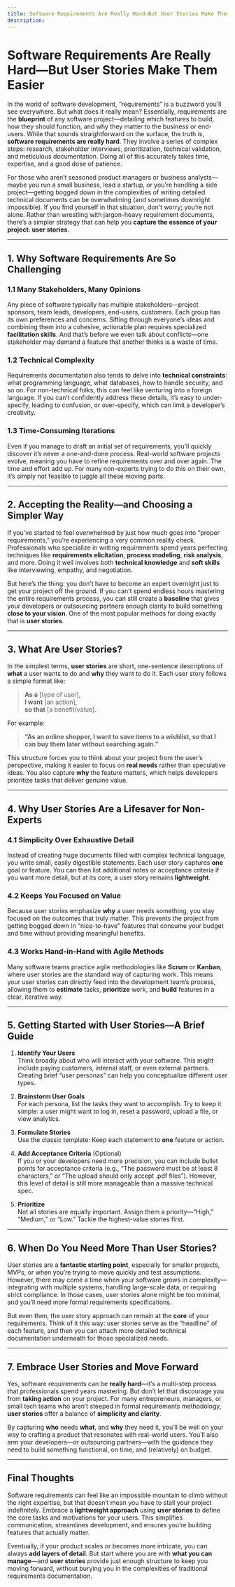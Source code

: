```yaml
---
title: Software Requirements Are Really Hard—But User Stories Make Them Easier
description:
---
```


# Software Requirements Are Really Hard—But User Stories Make Them Easier

In the world of software development, “requirements” is a buzzword you’ll see everywhere. But what does it really mean? Essentially, requirements are the **blueprint** of any software project—detailing which features to build, how they should function, and why they matter to the business or end-users. While that sounds straightforward on the surface, the truth is, **software requirements are really hard**. They involve a series of complex steps: research, stakeholder interviews, prioritization, technical validation, and meticulous documentation. Doing all of this accurately takes time, expertise, and a good dose of patience.

For those who aren’t seasoned product managers or business analysts—maybe you run a small business, lead a startup, or you’re handling a side project—getting bogged down in the complexities of writing detailed technical documents can be overwhelming (and sometimes downright impossible). If you find yourself in that situation, don’t worry; you’re not alone. Rather than wrestling with jargon-heavy requirement documents, there’s a simpler strategy that can help you **capture the essence of your project**: **user stories**.

---

## 1. Why Software Requirements Are So Challenging

### 1.1 Many Stakeholders, Many Opinions

Any piece of software typically has multiple stakeholders—project sponsors, team leads, developers, end-users, customers. Each group has its own preferences and concerns. Sifting through everyone’s ideas and combining them into a cohesive, actionable plan requires specialized **facilitation skills**. And that’s before we even talk about conflicts—one stakeholder may demand a feature that another thinks is a waste of time.

### 1.2 Technical Complexity

Requirements documentation also tends to delve into **technical constraints**: what programming language, what databases, how to handle security, and so on. For non-technical folks, this can feel like venturing into a foreign language. If you can’t confidently address these details, it’s easy to under-specify, leading to confusion, or over-specify, which can limit a developer’s creativity.

### 1.3 Time-Consuming Iterations

Even if you manage to draft an initial set of requirements, you’ll quickly discover it’s never a one-and-done process. Real-world software projects evolve, meaning you have to refine requirements over and over again. The time and effort add up. For many non-experts trying to do this on their own, it’s simply not feasible to juggle all these moving parts.

---

## 2. Accepting the Reality—and Choosing a Simpler Way

If you’ve started to feel overwhelmed by just how much goes into “proper requirements,” you’re experiencing a very common reality check. Professionals who specialize in writing requirements spend years perfecting techniques like **requirements elicitation**, **process modeling**, **risk analysis**, and more. Doing it well involves both **technical knowledge** and **soft skills** like interviewing, empathy, and negotiation.

But here’s the thing: you don’t have to become an expert overnight just to get your project off the ground. If you can’t spend endless hours mastering the entire requirements process, you can still create a **baseline** that gives your developers or outsourcing partners enough clarity to build something **close to your vision**. One of the most popular methods for doing exactly that is **user stories**.

---

## 3. What Are User Stories?

In the simplest terms, **user stories** are short, one-sentence descriptions of **what** a user wants to do and **why** they want to do it. Each user story follows a simple format like:

> **As a** [type of user],  
> **I want** [an action],  
> **so that** [a benefit/value].

For example:

> **“As an online shopper, I want to save items to a wishlist, so that I can buy them later without searching again.”**

This structure forces you to think about your project from the user’s perspective, making it easier to focus on **real needs** rather than speculative ideas. You also capture **why** the feature matters, which helps developers prioritize tasks that deliver genuine value.

---

## 4. Why User Stories Are a Lifesaver for Non-Experts

### 4.1 Simplicity Over Exhaustive Detail

Instead of creating huge documents filled with complex technical language, you write small, easily digestible statements. Each user story captures **one** goal or feature. You can then list additional notes or acceptance criteria if you want more detail, but at its core, a user story remains **lightweight**.

### 4.2 Keeps You Focused on Value

Because user stories emphasize **why** a user needs something, you stay focused on the outcomes that truly matter. This prevents the project from getting bogged down in “nice-to-have” features that consume your budget and time without providing meaningful benefits.

### 4.3 Works Hand-in-Hand with Agile Methods

Many software teams practice agile methodologies like **Scrum** or **Kanban**, where user stories are the standard way of capturing work. This means your user stories can directly feed into the development team’s process, allowing them to **estimate** tasks, **prioritize** work, and **build** features in a clear, iterative way.

---

## 5. Getting Started with User Stories—A Brief Guide

1. **Identify Your Users**  
   Think broadly about who will interact with your software. This might include paying customers, internal staff, or even external partners. Creating brief “user personas” can help you conceptualize different user types.

2. **Brainstorm User Goals**  
   For each persona, list the tasks they want to accomplish. Try to keep it simple: a user might want to log in, reset a password, upload a file, or view analytics.

3. **Formulate Stories**  
    Use the classic template:
   Keep each statement to **one** feature or action.

4. **Add Acceptance Criteria** (Optional)  
   If you or your developers need more precision, you can include bullet points for acceptance criteria (e.g., “The password must be at least 8 characters,” or “The upload should only accept .pdf files”). However, this level of detail is still more manageable than a massive technical spec.

5. **Prioritize**  
   Not all stories are equally important. Assign them a priority—“High,” “Medium,” or “Low.” Tackle the highest-value stories first.

---

## 6. When Do You Need More Than User Stories?

User stories are a **fantastic starting point**, especially for smaller projects, MVPs, or when you’re trying to move quickly and test assumptions. However, there may come a time when your software grows in complexity—integrating with multiple systems, handling large-scale data, or requiring strict compliance. In those cases, user stories alone might be too minimal, and you’ll need more formal requirements specifications.

But even then, the user story approach can remain at the **core** of your requirements. Think of it this way: user stories serve as the “headline” of each feature, and then you can attach more detailed technical documentation underneath for those specialized needs.

---

## 7. Embrace User Stories and Move Forward

Yes, software requirements can be **really hard**—it’s a multi-step process that professionals spend years mastering. But don’t let that discourage you from **taking action** on your project. For many entrepreneurs, managers, or small tech teams who aren’t steeped in formal requirements methodology, **user stories** offer a balance of **simplicity and clarity**.

By capturing **who** needs **what**, and **why** they need it, you’ll be well on your way to crafting a product that resonates with real-world users. You’ll also arm your developers—or outsourcing partners—with the guidance they need to build something functional, on time, and (relatively) on budget.

---

## Final Thoughts

Software requirements can feel like an impossible mountain to climb without the right expertise, but that doesn’t mean you have to stall your project indefinitely. Embrace a **lightweight approach** using **user stories** to define the core tasks and motivations for your users. This simplifies communication, streamlines development, and ensures you’re building features that actually matter.

Eventually, if your product scales or becomes more intricate, you can always **add layers of detail**. But start where you are with **what you can manage**—and **user stories** provide just enough structure to keep you moving forward, without burying you in the complexities of traditional requirements documentation.
